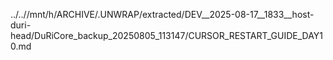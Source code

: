 ../..//mnt/h/ARCHIVE/.UNWRAP/extracted/DEV__2025-08-17__1833__host-duri-head/DuRiCore_backup_20250805_113147/CURSOR_RESTART_GUIDE_DAY10.md